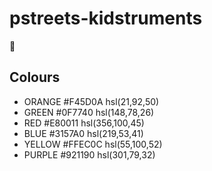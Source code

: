 # pstreets-kidstruments
🐥

## Colours
- ORANGE #F45D0A hsl(21,92,50)
- GREEN #0F7740 hsl(148,78,26)
- RED #E80011 hsl(356,100,45)
- BLUE #3157A0 hsl(219,53,41)
- YELLOW #FFEC0C hsl(55,100,52)
- PURPLE #921190 hsl(301,79,32)

